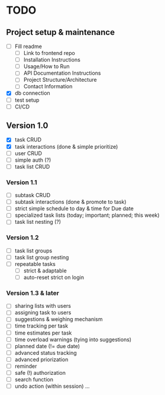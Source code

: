 # TODO
## Project setup & maintenance
- [ ] Fill readme
	- [ ] Link to frontend repo
	- [ ] Installation Instructions
	- [ ] Usage/How to Run
	- [ ] API Documentation Instructions
	- [ ] Project Structure/Architecture
	- [ ] Contact Information
- [x] db connection
- [ ] test setup
- [ ] CI/CD
## Version 1.0
- [x] task CRUD
- [x] task interactions (done & simple prioritize)
- [ ] user CRUD
- [ ] simple auth (?)
- [ ] task list CRUD
### Version 1.1
- [ ] subtask CRUD
- [ ] subtask interactions (done & promote to task)
- [ ] strict simple schedule to day & time for Due date
- [ ] specialized task lists (today; important; planned; this week)
- [ ] task list nesting (?)
### Version 1.2
- [ ] task list groups
- [ ] task list group nesting
- [ ] repeatable tasks 
	- [ ] strict & adaptable
	- [ ] auto-reset strict on login
### Version 1.3 & later
- [ ] sharing lists with users
- [ ] assigning task to users
- [ ] suggestions & weighing mechanism
- [ ] time tracking per task
- [ ] time estimates per task
- [ ] time overload warnings (tying into suggestions)
- [ ] planned date (!= due date)
- [ ] advanced status tracking
- [ ] advanced priorization
- [ ] reminder
- [ ] safe (!) authorization
- [ ] search function
- [ ] undo action (within session)
...
